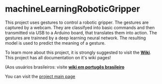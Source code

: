 # machineLearningRoboticGripper

This project uses gestures to control a robotic gripper.
The gestures are captured by a webcam. They are classifyed into basic commands and then transmitted via USB to a Arduino board, that translates them into action.
The gestures are trainned by a deep learning neural network.
The resulting model is used to predict the meaning of a gesture.

To learn more about this project, it is strongly suggested to visit the [**Wiki**](https://github.com/duodecimo/machineLearningRoboticGripper/wiki/).
This project has all documentation on it's wiki pages!

(Aos usuários brasileiros: visite [**wiki em portugês brasileiro**](https://github.com/duodecimo/machineLearningRoboticGripper/wiki/pt_BR:Home)

You can visit the [project main page](https://duodecimo.github.io/machineLearningRoboticGripper/)
